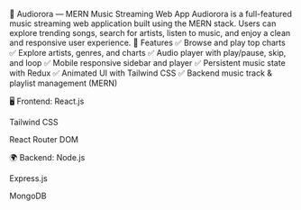 🎵 Audiorora — MERN Music Streaming Web App
Audiorora is a full-featured music streaming web application built using the MERN stack. Users can explore trending songs, search for artists, listen to music, and enjoy a clean and responsive user experience.
🚀 Features
✅ Browse and play top charts
✅ Explore artists, genres, and charts
✅ Audio player with play/pause, skip, and loop
✅ Mobile responsive sidebar and player
✅ Persistent music state with Redux
✅ Animated UI with Tailwind CSS
✅ Backend music track & playlist management (MERN)

🖥️ Frontend:
React.js

Tailwind CSS

React Router DOM

🌍 Backend:
Node.js

Express.js

MongoDB
